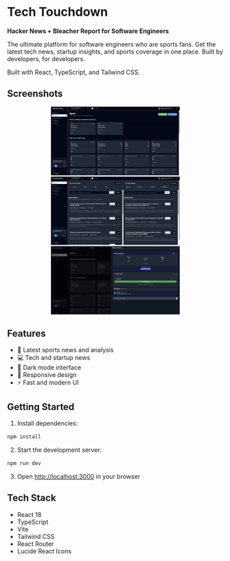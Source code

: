 # Tech Touchdown

**Hacker News + Bleacher Report for Software Engineers**

The ultimate platform for software engineers who are sports fans. Get the latest tech news, startup insights, and sports coverage in one place. Built by developers, for developers.

Built with React, TypeScript, and Tailwind CSS.

## Screenshots

<div align="center">
  <img src="public/tech-touchdown-1.png" alt="Tech Touchdown Screenshot 1" width="300" />
  <img src="public/tech-touchdown-2.png" alt="Tech Touchdown Screenshot 2" width="300" />
  <img src="public/tech-touchdown-3.png" alt="Tech Touchdown Screenshot 3" width="300" />
</div>

## Features

- 🏈 Latest sports news and analysis
- 💻 Tech and startup news
- 🌙 Dark mode interface
- 📱 Responsive design
- ⚡ Fast and modern UI

## Getting Started

1. Install dependencies:

```bash
npm install
```

2. Start the development server:

```bash
npm run dev
```

3. Open [http://localhost:3000](http://localhost:3000) in your browser

## Tech Stack

- React 18
- TypeScript
- Vite
- Tailwind CSS
- React Router
- Lucide React Icons

